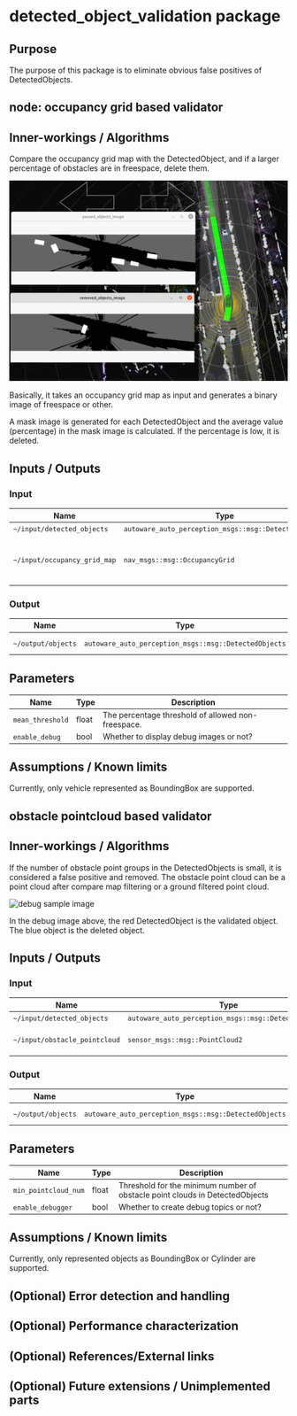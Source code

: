 # detected_object_validation package

## Purpose

The purpose of this package is to eliminate obvious false positives of DetectedObjects.

## node: occupancy grid based validator

## Inner-workings / Algorithms

Compare the occupancy grid map with the DetectedObject, and if a larger percentage of obstacles are in freespace, delete them.

![debug sample image](image/occupancy_grid_based_validator/debug_image.png)

Basically, it takes an occupancy grid map as input and generates a binary image of freespace or other.

A mask image is generated for each DetectedObject and the average value (percentage) in the mask image is calculated.
If the percentage is low, it is deleted.

## Inputs / Outputs

### Input

| Name                         | Type                                                  | Description                                                 |
| ---------------------------- | ----------------------------------------------------- | ----------------------------------------------------------- |
| `~/input/detected_objects`   | `autoware_auto_perception_msgs::msg::DetectedObjects` | DetectedObjects                                             |
| `~/input/occupancy_grid_map` | `nav_msgs::msg::OccupancyGrid`                        | OccupancyGrid with no time series calculation is preferred. |

### Output

| Name               | Type                                                  | Description               |
| ------------------ | ----------------------------------------------------- | ------------------------- |
| `~/output/objects` | `autoware_auto_perception_msgs::msg::DetectedObjects` | validated DetectedObjects |

## Parameters

| Name             | Type  | Description                                        |
| ---------------- | ----- | -------------------------------------------------- |
| `mean_threshold` | float | The percentage threshold of allowed non-freespace. |
| `enable_debug`   | bool  | Whether to display debug images or not?            |

## Assumptions / Known limits

Currently, only vehicle represented as BoundingBox are supported.

## obstacle pointcloud based validator

## Inner-workings / Algorithms

If the number of obstacle point groups in the DetectedObjects is small, it is considered a false positive and removed.
The obstacle point cloud can be a point cloud after compare map filtering or a ground filtered point cloud.

![debug sample image](image/obstacle_pointcloud_based_validator/debug_image.gif)

In the debug image above, the red DetectedObject is the validated object. The blue object is the deleted object.

## Inputs / Outputs

### Input

| Name                          | Type                                                  | Description                             |
| ----------------------------- | ----------------------------------------------------- | --------------------------------------- |
| `~/input/detected_objects`    | `autoware_auto_perception_msgs::msg::DetectedObjects` | DetectedObjects                         |
| `~/input/obstacle_pointcloud` | `sensor_msgs::msg::PointCloud2`                       | Obstacle point cloud of dynamic objects |

### Output

| Name               | Type                                                  | Description               |
| ------------------ | ----------------------------------------------------- | ------------------------- |
| `~/output/objects` | `autoware_auto_perception_msgs::msg::DetectedObjects` | validated DetectedObjects |

## Parameters

| Name                 | Type  | Description                                                                  |
| -------------------- | ----- | ---------------------------------------------------------------------------- |
| `min_pointcloud_num` | float | Threshold for the minimum number of obstacle point clouds in DetectedObjects |
| `enable_debugger`    | bool  | Whether to create debug topics or not?                                       |

## Assumptions / Known limits

Currently, only represented objects as BoundingBox or Cylinder are supported.

## (Optional) Error detection and handling

## (Optional) Performance characterization

## (Optional) References/External links

## (Optional) Future extensions / Unimplemented parts
